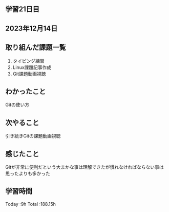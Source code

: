 ## 学習21日目
## 2023年12月14日
## 取り組んだ課題一覧
1. タイピング練習
1. Linux課題記事作成
1. Git課題動画視聴
## わかったこと
Gitの使い方
## 次やること
引き続きGitの課題動画視聴
## 感じたこと
Gitが非常に便利だという大まかな事は理解できたが慣れなければならない事は思ったよりも多かった
## 学習時間
 Today :9h
 Total :188.15h
